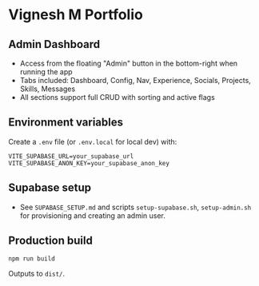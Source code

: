 # Vignesh M Portfolio

## Admin Dashboard

- Access from the floating "Admin" button in the bottom-right when running the app
- Tabs included: Dashboard, Config, Nav, Experience, Socials, Projects, Skills, Messages
- All sections support full CRUD with sorting and active flags

## Environment variables

Create a `.env` file (or `.env.local` for local dev) with:

```
VITE_SUPABASE_URL=your_supabase_url
VITE_SUPABASE_ANON_KEY=your_supabase_anon_key
```

## Supabase setup

- See `SUPABASE_SETUP.md` and scripts `setup-supabase.sh`, `setup-admin.sh` for provisioning and creating an admin user.

## Production build

```
npm run build
```

Outputs to `dist/`.
